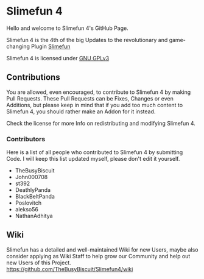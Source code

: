 # Slimefun 4

Hello and welcome to Slimefun 4's GitHub Page.

Slimefun 4 is the 4th of the big Updates to the revolutionary and game-changing Plugin [Slimefun](http://dev.bukkit.org/bukkit-plugins/slimefun/)

Slimefun 4 is licensed under 
[GNU GPLv3](https://github.com/TheBusyBiscuit/Slimefun4/blob/master/LICENSE)

## Contributions

You are allowed, even encouraged, to contribute to Slimefun 4 by making Pull Requests.
These Pull Requests can be Fixes, Changes or even Additions, but please keep in mind that
if you add too much content to Slimefun 4, you should rather make an Addon for it instead.

Check the license for more Info on redistributing and modifying Slimefun 4.

### Contributors

Here is a list of all people who contributed to Slimefun 4 by submitting Code.
I will keep this list updated myself, please don't edit it yourself.

* TheBusyBiscuit
* John000708
* st392
* DeathlyPanda
* BlackBeltPanda
* Poslovitch
* alekso56
* NathanAdhitya

## Wiki

Slimefun has a detailed and well-maintained Wiki for new Users, maybe also consider
applying as Wiki Staff to help grow our Community and help out new Users of this Project.
https://github.com/TheBusyBiscuit/Slimefun4/wiki
